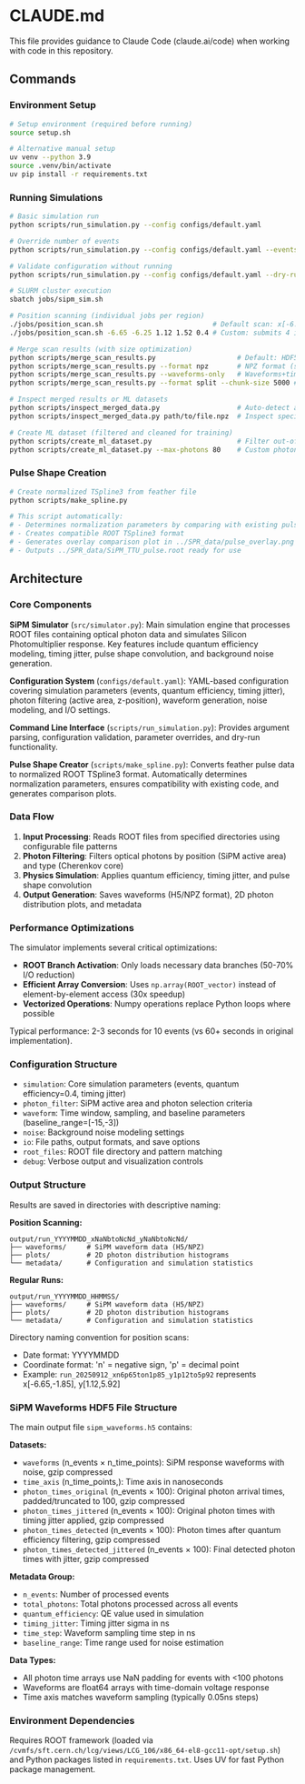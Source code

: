 # CLAUDE.md

This file provides guidance to Claude Code (claude.ai/code) when working with code in this repository.

## Commands

### Environment Setup
```bash
# Setup environment (required before running)
source setup.sh

# Alternative manual setup
uv venv --python 3.9
source .venv/bin/activate
uv pip install -r requirements.txt
```

### Running Simulations
```bash
# Basic simulation run
python scripts/run_simulation.py --config configs/default.yaml

# Override number of events
python scripts/run_simulation.py --config configs/default.yaml --events 100

# Validate configuration without running
python scripts/run_simulation.py --config configs/default.yaml --dry-run

# SLURM cluster execution
sbatch jobs/sipm_sim.sh

# Position scanning (individual jobs per region)
./jobs/position_scan.sh                           # Default scan: x[-6.65,-1.85], y[1.12,5.92]
./jobs/position_scan.sh -6.65 -6.25 1.12 1.52 0.4 # Custom: submits 4 individual jobs

# Merge scan results (with size optimization)
python scripts/merge_scan_results.py                    # Default: HDF5 format with all data
python scripts/merge_scan_results.py --format npz       # NPZ format (smaller, faster)
python scripts/merge_scan_results.py --waveforms-only   # Waveforms+time+photon_times (60% smaller)
python scripts/merge_scan_results.py --format split --chunk-size 5000 # Split into 5k-event chunks

# Inspect merged results or ML datasets
python scripts/inspect_merged_data.py                   # Auto-detect and inspect available files
python scripts/inspect_merged_data.py path/to/file.npz  # Inspect specific file

# Create ML dataset (filtered and cleaned for training)
python scripts/create_ml_dataset.py                     # Filter out-of-window photons and high-photon events
python scripts/create_ml_dataset.py --max-photons 80    # Custom photon count threshold
```

### Pulse Shape Creation
```bash
# Create normalized TSpline3 from feather file
python scripts/make_spline.py

# This script automatically:
# - Determines normalization parameters by comparing with existing pulse
# - Creates compatible ROOT TSpline3 format
# - Generates overlay comparison plot in ../SPR_data/pulse_overlay.png
# - Outputs ../SPR_data/SiPM_TTU_pulse.root ready for use
```

## Architecture

### Core Components

**SiPM Simulator** (`src/simulator.py`): Main simulation engine that processes ROOT files containing optical photon data and simulates Silicon Photomultiplier response. Key features include quantum efficiency modeling, timing jitter, pulse shape convolution, and background noise generation.

**Configuration System** (`configs/default.yaml`): YAML-based configuration covering simulation parameters (events, quantum efficiency, timing jitter), photon filtering (active area, z-position), waveform generation, noise modeling, and I/O settings.

**Command Line Interface** (`scripts/run_simulation.py`): Provides argument parsing, configuration validation, parameter overrides, and dry-run functionality.

**Pulse Shape Creator** (`scripts/make_spline.py`): Converts feather pulse data to normalized ROOT TSpline3 format. Automatically determines normalization parameters, ensures compatibility with existing code, and generates comparison plots.

### Data Flow

1. **Input Processing**: Reads ROOT files from specified directories using configurable file patterns
2. **Photon Filtering**: Filters optical photons by position (SiPM active area) and type (Cherenkov core)
3. **Physics Simulation**: Applies quantum efficiency, timing jitter, and pulse shape convolution
4. **Output Generation**: Saves waveforms (H5/NPZ format), 2D photon distribution plots, and metadata

### Performance Optimizations

The simulator implements several critical optimizations:
- **ROOT Branch Activation**: Only loads necessary data branches (50-70% I/O reduction)
- **Efficient Array Conversion**: Uses `np.array(ROOT_vector)` instead of element-by-element access (30x speedup)
- **Vectorized Operations**: Numpy operations replace Python loops where possible

Typical performance: 2-3 seconds for 10 events (vs 60+ seconds in original implementation).

### Configuration Structure

- `simulation`: Core simulation parameters (events, quantum efficiency=0.4, timing jitter)
- `photon_filter`: SiPM active area and photon selection criteria
- `waveform`: Time window, sampling, and baseline parameters (baseline_range=[-15,-3])
- `noise`: Background noise modeling settings
- `io`: File paths, output formats, and save options
- `root_files`: ROOT file directory and pattern matching
- `debug`: Verbose output and visualization controls

### Output Structure

Results are saved in directories with descriptive naming:

**Position Scanning:**
```
output/run_YYYYMMDD_xNaNbtoNcNd_yNaNbtoNcNd/
├── waveforms/     # SiPM waveform data (H5/NPZ)
├── plots/         # 2D photon distribution histograms
└── metadata/      # Configuration and simulation statistics
```

**Regular Runs:**
```
output/run_YYYYMMDD_HHMMSS/
├── waveforms/     # SiPM waveform data (H5/NPZ)
├── plots/         # 2D photon distribution histograms
└── metadata/      # Configuration and simulation statistics
```

Directory naming convention for position scans:
- Date format: YYYYMMDD  
- Coordinate format: 'n' = negative sign, 'p' = decimal point
- Example: `run_20250912_xn6p65ton1p85_y1p12to5p92` represents x[-6.65,-1.85], y[1.12,5.92]

### SiPM Waveforms HDF5 File Structure

The main output file `sipm_waveforms.h5` contains:

**Datasets:**
- `waveforms` (n_events × n_time_points): SiPM response waveforms with noise, gzip compressed
- `time_axis` (n_time_points,): Time axis in nanoseconds
- `photon_times_original` (n_events × 100): Original photon arrival times, padded/truncated to 100, gzip compressed
- `photon_times_jittered` (n_events × 100): Original photon times with timing jitter applied, gzip compressed  
- `photon_times_detected` (n_events × 100): Photon times after quantum efficiency filtering, gzip compressed
- `photon_times_detected_jittered` (n_events × 100): Final detected photon times with jitter, gzip compressed

**Metadata Group:**
- `n_events`: Number of processed events
- `total_photons`: Total photons processed across all events
- `quantum_efficiency`: QE value used in simulation
- `timing_jitter`: Timing jitter sigma in ns
- `time_step`: Waveform sampling time step in ns
- `baseline_range`: Time range used for noise estimation

**Data Types:**
- All photon time arrays use NaN padding for events with <100 photons
- Waveforms are float64 arrays with time-domain voltage response
- Time axis matches waveform sampling (typically 0.05ns steps)

### Environment Dependencies

Requires ROOT framework (loaded via `/cvmfs/sft.cern.ch/lcg/views/LCG_106/x86_64-el8-gcc11-opt/setup.sh`) and Python packages listed in `requirements.txt`. Uses UV for fast Python package management.